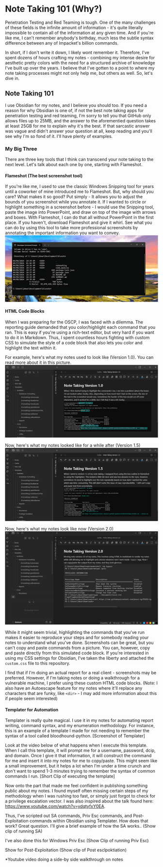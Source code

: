 # Note Taking 101 (Why?)
Penetration Testing and Red Teaming is tough. One of the many challenges of these fields is the infinite amount of information - it's quite literally impossible to contain all of the information at any given time. And if you're like me, I can't remember anybody's birthday, much less the subtle syntax difference between any of Impacket's billion commands.  

In short, if I don't write it down, I likely wont remember it. Therefore, I've spent dozens of hours crafting my notes - combining my intense desire for aesthetic pretty colors with the need for a structured archive of knowledge I've built up over the years. I believe that I've gotten to a point to where my note taking processes might not only help me, but others as well. So, let's dive in.
 
## Note Taking 101
I use Obsidian for my notes, and I believe you should too. If you need a reason for why Obsidian is one of, if not the best note taking apps for penetration testing and red teaming, I'm sorry to tell you that GitHub only allows files up to 25MB, and the answer to the aforementied question takes at least 25GB for me to explain why it's the best. If that sarcastic answer was vague and didn't answer your question at all, keep reading and you'll see why I'm so fond of it. I'll have plenty of examples.

### My Big Three
There are three key tools that I think can transcend your note taking to the next level. Let's talk about each one by one, starting with Flameshot. 

#### Flameshot (The best screenshot tool)
If you're like me, I used to use the classic Windows Snipping tool for years until a coworker of mine introduced me to Flameshot. But, why should you care? What makes it so good? Put simply - It allows you to adjust the bounds of you screenshot while you annotate it. If I wanted to circle or highlight something in a screenshot before - I would use the Snipping tool, paste the image into PowerPoint, and draw on top of the image with arrows and boxes. With Flameshot, I can do that all without PowerPoint in the first place. If you haven't, download Flameshot and give it whirl. See what you can do by using this tool to take more professional screenshots by annotating the important information you want to convey.  
![FlameshotGif](/media/Flameshot.gif)




#### HTML Code Blocks 
When I was preparing for the OSCP, I was faced with a dilemma. The reporting guide demanded that you color/highlight each command that you ran. This is easy if you're using a rich-text editor, but very hard if you want to do it in Markdown. Thus, I spent countless hours fighting with custom CSS to simulate the style of a code block that also lets you color and highlight the text within it.

For example, here's what my notes used to look like (Version 1.0). You can read more about it in this picture.
![Version1](/media/version1.png)

Now, here's what my notes looked like for a while after (Version 1.5)
![Version1.5](/media/version1point5.png)

Now, here's what my notes look like now (Version 2.0)
![Version1.5](/media/version2.gif)


While it might seem trivial, highlighting the commands that you've run makes it easier to reproduce your steps and for somebody reading your notes to understand what you've done. Screenshots can be great, but you can't copy and paste commands from a picture. You can, however, copy and paste directly from this simulated code block. If you're interested in using my CSS settings for Obsidian, I've taken the liberty and attached the `custom.css` file to this repository.

I find that if I'm doing an actual report for a real client - screenshots may be preferred. However, if I'm taking notes or doing a walkthrough for a vulnerable machine, I prefer using these custom HTML code blocks. (Note: I also have an Autoescape feature for my notes where it'll replace any characters that are funky, like `<dir>` - I may add more information about this if people seem interested)

 
#### Templater for Automation
Templater is really quite magical. I use it in my notes for automating report writing, command syntax, and my enumeration methodology. For instance, this is an example of a template I made for not needing to remember the syntax of a tool called bloodhound-python. 
[Screenshot of Templater]

Look at the video below of what happens when I execute this template. When I call this template, it will prompt me for a username, password, dcip, and domain. Once I give it that information, it will construct the command for me and insert it into my notes for me to copy/paste. This might seem like a small improvement, but it helps a lot when I'm under a time crunch and don't want to spend 1-3 minutes trying to remember the syntax of common commands I run. 
[Short Clip of executing the template]

Now onto the part that made me feel confident in publishing something public about my notes. I found myself often missing certain steps of my methodology when I was rushing too fast, or simply just forgot to check for a privilege escalation vector. I was also inspired about the talk found here: 
https://www.youtube.com/watch?v=ydqtyfxY0EA.

Thus, I've scripted out SA commands, Priv Esc commands, and Post-Exploitation commands within Obsidian using Templater. How does that work? Great question. I'll give a brief example of how the SA works..
(Show clip of running SA)

I've also done this for Windows Priv Esc
(Show Clip of running Priv Esc)

Show for Post-Exploitation
(Show clip of Post esclpoktiation)

  

*Youtube video doing a side-by side walkthrough on notes
